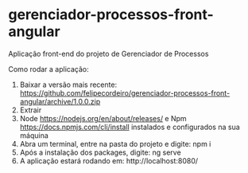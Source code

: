 # gerenciador-processos-front-angular
Aplicação front-end do projeto de Gerenciador de Processos

Como rodar a aplicação:

1. Baixar a versão mais recente: https://github.com/felipecordeiro/gerenciador-processos-front-angular/archive/1.0.0.zip
2. Extrair
3. Node https://nodejs.org/en/about/releases/ e Npm https://docs.npmjs.com/cli/install instalados e configurados na sua máquina
4. Abra um terminal, entre na pasta do projeto e digite: npm i
5. Após a instalação dos packages, digite: ng serve
6. A aplicação estará rodando em: http://localhost:8080/
